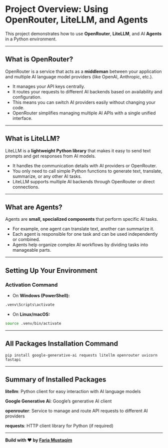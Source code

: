 # Project Overview: Using OpenRouter, LiteLLM, and Agents

This project demonstrates how to use **OpenRouter**, **LiteLLM**, and AI **Agents** in a Python environment.

---

## What is OpenRouter?

OpenRouter is a service that acts as a **middleman** between your application and multiple AI language model providers (like OpenAI, Anthropic, etc.).  
- It manages your API keys centrally.  
- It routes your requests to different AI backends based on availability and configuration.  
- This means you can switch AI providers easily without changing your code.  
- OpenRouter simplifies managing multiple AI APIs with a single unified interface.

---

## What is LiteLLM?

LiteLLM is a **lightweight Python library** that makes it easy to send text prompts and get responses from AI models.  
- It handles the communication details with AI providers or OpenRouter.  
- You only need to call simple Python functions to generate text, translate, summarize, or any other AI tasks.  
- LiteLLM supports multiple AI backends through OpenRouter or direct connections.

---

## What are Agents?

Agents are **small, specialized components** that perform specific AI tasks.  
- For example, one agent can translate text, another can summarize it.  
- Each agent is responsible for one task and can be used independently or combined.  
- Agents help organize complex AI workflows by dividing tasks into manageable parts.

---

## Setting Up Your Environment

### Activation Command

- On **Windows (PowerShell):**

```bash
.venv\Scripts\activate
```
- On **Linux/macOS:**

```bash
source .venv/bin/activate
```

---

## All Packages Installation Command

```
pip install google-generative-ai requests litellm openrouter uvicorn fastapi
```

---

## Summary of Installed Packages

**litellm**: Python client for easy interaction with AI language models

**Google Generative Ai**: Google’s generative AI client 

**openrouter**: Service to manage and route API requests to different AI providers

**requests**: HTTP client library for Python (if required)

---

**Build with ❤ by [Faria Mustaqim](https://github.com/Zaibunis)**



